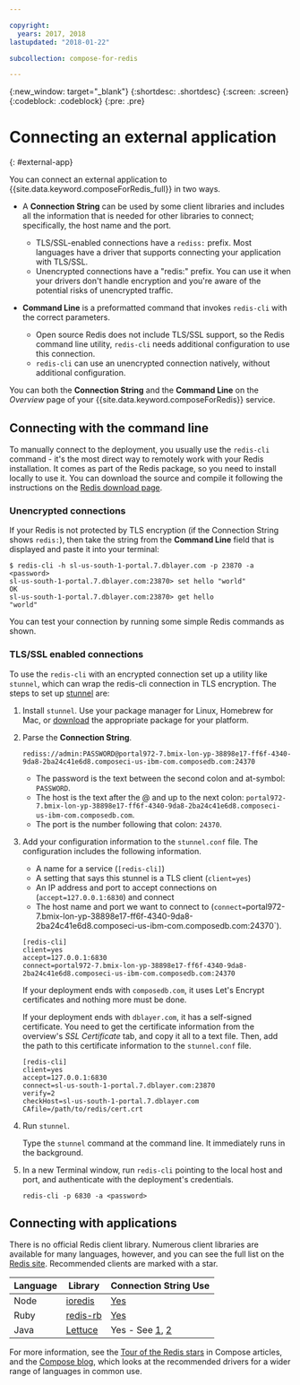 ```yaml
---

copyright:
  years: 2017, 2018
lastupdated: "2018-01-22"

subcollection: compose-for-redis

---
```


{:new_window: target="_blank"}
{:shortdesc: .shortdesc}
{:screen: .screen}
{:codeblock: .codeblock}
{:pre: .pre}

# Connecting an external application
{: #external-app}

You can connect an external application to {{site.data.keyword.composeForRedis_full}} in two ways.

- A **Connection String** can be used by some client libraries and includes all the information that is needed for other libraries to connect; specifically, the host name and the port.
  - TLS/SSL-enabled connections have a `rediss:` prefix. Most languages have a driver that supports connecting your application with TLS/SSL. 
  - Unencrypted connections have a "redis:" prefix. You can use it when your drivers don't handle encryption and you're aware of the potential risks of unencrypted traffic. 

- **Command Line** is a preformatted command that invokes `redis-cli` with the correct parameters.
  - Open source Redis does not include TLS/SSL support, so the Redis command line utility, `redis-cli` needs additional configuration to use this connection.
  - `redis-cli` can use an unencrypted connection natively, without additional configuration.

You can both the **Connection String** and the **Command Line** on the *Overview* page of your {{site.data.keyword.composeForRedis}} service.


## Connecting with the command line

To manually connect to the deployment, you usually use the `redis-cli` command - it's the most direct way to remotely work with your Redis installation. It comes as part of the Redis package, so you need to install locally to use it. You can download the source and compile it following the instructions on the [Redis download page](http://redis.io/download).

### Unencrypted connections

If your Redis is not protected by TLS encryption (if the Connection String shows `redis:`), then take the string from the **Command Line** field that is displayed and paste it into your terminal:
```shell
$ redis-cli -h sl-us-south-1-portal.7.dblayer.com -p 23870 -a <password>
sl-us-south-1-portal.7.dblayer.com:23870> set hello "world"
OK
sl-us-south-1-portal.7.dblayer.com:23870> get hello
"world" 
```
You can test your connection by running some simple Redis commands as shown.

### TLS/SSL enabled connections

To use the `redis-cli` with an encrypted connection set up a utility like `stunnel`, which can wrap the redis-cli connection in TLS encryption. The steps to set up [stunnel](https://www.stunnel.org/index.html) are:

1. Install `stunnel`. Use your package manager for Linux, Homebrew for Mac, or [download](https://www.stunnel.org/downloads.html) the appropriate package for your platform.

2. Parse the **Connection String**.
   
    ```text
    rediss://admin:PASSWORD@portal972-7.bmix-lon-yp-38898e17-ff6f-4340-9da8-2ba24c41e6d8.composeci-us-ibm-com.composedb.com:24370
    ```

    - The password is the text between the second colon and at-symbol: `PASSWORD`.
    - The host is the text after the @ and up to the next colon: `portal972-7.bmix-lon-yp-38898e17-ff6f-4340-9da8-2ba24c41e6d8.composeci-us-ibm-com.composedb.com`.
    - The port is the number following that colon: `24370`.

3. Add your configuration information to the `stunnel.conf` file. The configuration includes the following information.
    - A name for a service (`[redis-cli]`)
    - A setting that says this stunnel is a TLS client (`client=yes`)
    - An IP address and port to accept connections on (`accept=127.0.0.1:6830`) and connect
    - The host name and port we want to connect to (`connect=`portal972-7.bmix-lon-yp-38898e17-ff6f-4340-9da8-2ba24c41e6d8.composeci-us-ibm-com.composedb.com:24370`).

    ```text
    [redis-cli]
    client=yes  
    accept=127.0.0.1:6830  
    connect=portal972-7.bmix-lon-yp-38898e17-ff6f-4340-9da8-2ba24c41e6d8.composeci-us-ibm-com.composedb.com:24370
    ```

    If your deployment ends with `composedb.com`, it uses Let's Encrypt certificates and nothing more must be done.
    
    If your deployment ends with `dblayer.com`, it has a self-signed certificate. You need to get the certificate information from the overview's *SSL Certificate* tab, and copy it all to a text file. Then, add the path to this certificate information to the `stunnel.conf` file.
    
    ```text
    [redis-cli]
    client=yes  
    accept=127.0.0.1:6830  
    connect=sl-us-south-1-portal.7.dblayer.com:23870
    verify=2  
    checkHost=sl-us-south-1-portal.7.dblayer.com 
    CAfile=/path/to/redis/cert.crt
    ```

3. Run `stunnel`.

    Type the `stunnel` command at the command line. It immediately runs in the background.
    
4. In a new Terminal window, run `redis-cli` pointing to the local host and port, and authenticate with the deployment's credentials.

    ```shell
    redis-cli -p 6830 -a <password>
    ```

## Connecting with applications

There is no official Redis client library. Numerous client libraries are available for many languages, however, and you can see the full list on the [Redis site](http://redis.io/clients). Recommended clients are marked with a star.

Language|Library|Connection String Use
----------|----------|-----------
Node|[ioredis](https://github.com/luin/ioredis)|[Yes](https://github.com/luin/ioredis#connect-to-redis)
Ruby|[redis-rb](https://github.com/redis/redis-rb)|[Yes](http://www.rubydoc.info/github/redis/redis-rb/master/Redis%3Ainitialize)
Java|[Lettuce](https://github.com/mp911de/lettuce)|Yes - See [1](https://github.com/mp911de/lettuce/wiki/Redis-URI-and-connection-details), [2](https://lettuce.io/core/release/api/io/lettuce/core/RedisClient.html)

For more information, see the [Tour of the Redis stars](https://www.compose.com/articles/a-tour-of-the-redis-stars-2) in Compose articles, and the [Compose blog](https://www.compose.com/articles), which looks at the recommended drivers for a wider range of languages in common use.
